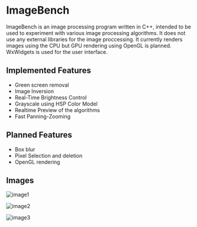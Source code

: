# ImageBench

ImageBench is an image processing program written in C++, intended to be used to experiment with various image processing algorithms. It does not use any external libraries for the image proccessing. It currently renders images using the CPU but GPU rendering using OpenGL is planned. WxWidgets is used for the user interface.



## Implemented Features

* Green screen removal
* Image Inversion
* Real-Time Brightness Control
* Grayscale using HSP Color Model
* Realtime Preview of the algorithms 
* Fast Panning-Zooming

## Planned Features
* Box blur
* Pixel Selection and deletion
* OpenGL rendering

## Images

![image1](https://i.ibb.co/HGTjCv5/mg1.png)

![image2](https://i.ibb.co/jwQ5zy6/mg2.png)

![image3](https://i.ibb.co/LpHvHc2/mg3.png)

